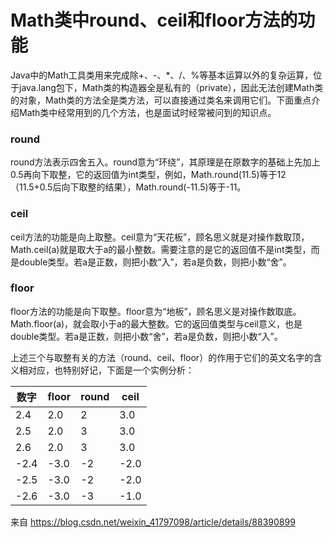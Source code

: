# Math类中round、ceil和floor方法的功能

Java中的Math工具类用来完成除+、-、*、/、%等基本运算以外的复杂运算，位于java.lang包下，Math类的构造器全是私有的（private），因此无法创建Math类的对象，Math类的方法全是类方法，可以直接通过类名来调用它们。下面重点介绍Math类中经常用到的几个方法，也是面试时经常被问到的知识点。

### round

round方法表示四舍五入。round意为“环绕”，其原理是在原数字的基础上先加上0.5再向下取整，它的返回值为int类型，例如，Math.round(11.5)等于12（11.5+0.5后向下取整的结果），Math.round(-11.5)等于-11。

### ceil

ceil方法的功能是向上取整。ceil意为“天花板”，顾名思义就是对操作数取顶，Math.ceil(a)就是取大于a的最小整数。需要注意的是它的返回值不是int类型，而是double类型。若a是正数，则把小数“入”，若a是负数，则把小数“舍”。

### floor

floor方法的功能是向下取整。floor意为“地板”，顾名思义是对操作数取底。Math.floor(a)，就会取小于a的最大整数。它的返回值类型与ceil意义，也是double类型。若a是正数，则把小数“舍”，若a是负数，则把小数“入”。

上述三个与取整有关的方法（round、ceil、floor）的作用于它们的英文名字的含义相对应，也特别好记，下面是一个实例分析：

| 数字 | floor | round | ceil |
| ---- | ----- | ----- | ---- |
| 2.4  | 2.0   | 2     | 3.0  |
| 2.5  | 2.0   | 3     | 3.0  |
| 2.6  | 2.0   | 3     | 3.0  |
| -2.4 | -3.0  | -2    | -2.0 |
| -2.5 | -3.0  | -2    | -2.0 |
| -2.6 | -3.0  | -3    | -1.0 |

来自 <https://blog.csdn.net/weixin_41797098/article/details/88390899> 

